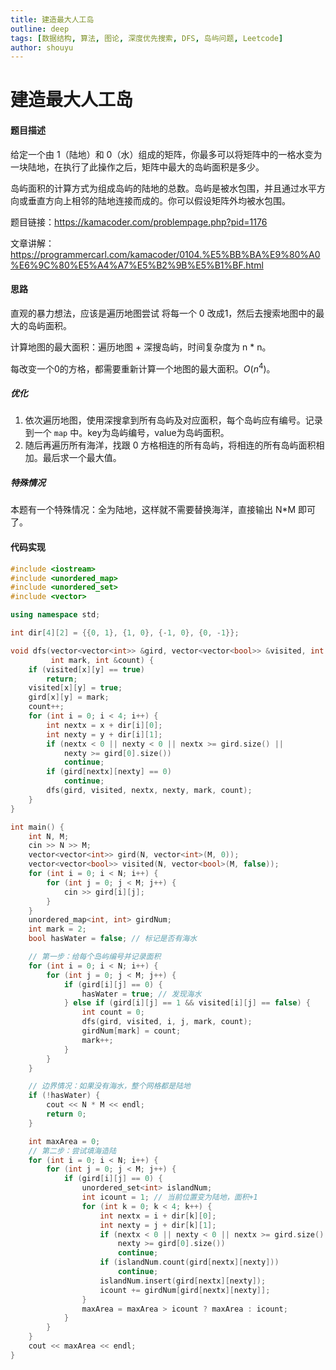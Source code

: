 ```yaml
---
title: 建造最大人工岛
outline: deep
tags: [数据结构, 算法, 图论, 深度优先搜索, DFS, 岛屿问题, Leetcode]
author: shouyu
---
```


# 建造最大人工岛

#### 题目描述

给定一个由 1（陆地）和 0（水）组成的矩阵，你最多可以将矩阵中的一格水变为一块陆地，在执行了此操作之后，矩阵中最大的岛屿面积是多少。



岛屿面积的计算方式为组成岛屿的陆地的总数。岛屿是被水包围，并且通过水平方向或垂直方向上相邻的陆地连接而成的。你可以假设矩阵外均被水包围。

题目链接：https://kamacoder.com/problempage.php?pid=1176

文章讲解：https://programmercarl.com/kamacoder/0104.%E5%BB%BA%E9%80%A0%E6%9C%80%E5%A4%A7%E5%B2%9B%E5%B1%BF.html

#### 思路

直观的暴力想法，应该是遍历地图尝试 将每一个 0 改成1，然后去搜索地图中的最大的岛屿面积。

计算地图的最大面积：遍历地图 + 深搜岛屿，时间复杂度为 n * n。

每改变一个0的方格，都需要重新计算一个地图的最大面积。$O(n^4)$。

##### 优化

1. 依次遍历地图，使用深搜拿到所有岛屿及对应面积，每个岛屿应有编号。记录到一个 `map` 中。key为岛屿编号，value为岛屿面积。
2. 随后再遍历所有海洋，找跟 0 方格相连的所有岛屿，将相连的所有岛屿面积相加。最后求一个最大值。

##### 特殊情况

本题有一个特殊情况：全为陆地，这样就不需要替换海洋，直接输出 N*M 即可了。

#### 代码实现

```C++
#include <iostream>
#include <unordered_map>
#include <unordered_set>
#include <vector>

using namespace std;

int dir[4][2] = {{0, 1}, {1, 0}, {-1, 0}, {0, -1}};

void dfs(vector<vector<int>> &gird, vector<vector<bool>> &visited, int x, int y,
         int mark, int &count) {
    if (visited[x][y] == true)
        return;
    visited[x][y] = true;
    gird[x][y] = mark;
    count++;
    for (int i = 0; i < 4; i++) {
        int nextx = x + dir[i][0];
        int nexty = y + dir[i][1];
        if (nextx < 0 || nexty < 0 || nextx >= gird.size() ||
            nexty >= gird[0].size())
            continue;
        if (gird[nextx][nexty] == 0)
            continue;
        dfs(gird, visited, nextx, nexty, mark, count);
    }
}

int main() {
    int N, M;
    cin >> N >> M;
    vector<vector<int>> gird(N, vector<int>(M, 0));
    vector<vector<bool>> visited(N, vector<bool>(M, false));
    for (int i = 0; i < N; i++) {
        for (int j = 0; j < M; j++) {
            cin >> gird[i][j];
        }
    }
    unordered_map<int, int> girdNum;
    int mark = 2;
    bool hasWater = false; // 标记是否有海水

    // 第一步：给每个岛屿编号并记录面积
    for (int i = 0; i < N; i++) {
        for (int j = 0; j < M; j++) {
            if (gird[i][j] == 0) {
                hasWater = true; // 发现海水
            } else if (gird[i][j] == 1 && visited[i][j] == false) {
                int count = 0;
                dfs(gird, visited, i, j, mark, count);
                girdNum[mark] = count;
                mark++;
            }
        }
    }

    // 边界情况：如果没有海水，整个网格都是陆地
    if (!hasWater) {
        cout << N * M << endl;
        return 0;
    }

    int maxArea = 0;
    // 第二步：尝试填海造陆
    for (int i = 0; i < N; i++) {
        for (int j = 0; j < M; j++) {
            if (gird[i][j] == 0) {
                unordered_set<int> islandNum;
                int icount = 1; // 当前位置变为陆地，面积+1
                for (int k = 0; k < 4; k++) {
                    int nextx = i + dir[k][0];
                    int nexty = j + dir[k][1];
                    if (nextx < 0 || nexty < 0 || nextx >= gird.size() ||
                        nexty >= gird[0].size())
                        continue;
                    if (islandNum.count(gird[nextx][nexty]))
                        continue;
                    islandNum.insert(gird[nextx][nexty]);
                    icount += girdNum[gird[nextx][nexty]];
                }
                maxArea = maxArea > icount ? maxArea : icount;
            }
        }
    }
    cout << maxArea << endl;
}
```

